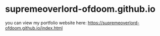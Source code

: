 # supremeoverlord-ofdoom.github.io
 
you can view my portfolio website here: https://supremeoverlord-ofdoom.github.io/index.html
